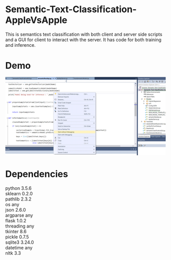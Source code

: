 # Semantic-Text-Classification-AppleVsApple
This is semantics text classification with both client and server side scripts and a GUI for client to interact with the server. It has code for both training and inference.

# Demo
![](SemanticTextClassification.gif)

# Dependencies
python 			3.5.6  
sklearn 		0.2.0  
pathlib			2.3.2  
os				any  
json			2.6.0  
argparse		any  
flask			1.0.2  			
threading		any  
tkinter			8.6  
pickle			0.7.5  
sqlite3			3.24.0  
datetime		any  
nltk			3.3  